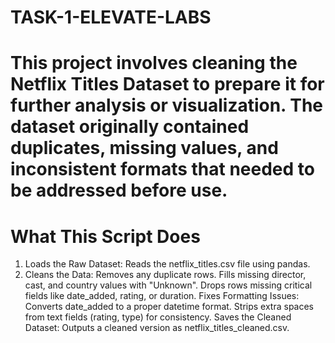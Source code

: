 # TASK-1-ELEVATE-LABS
# This project involves cleaning the Netflix Titles Dataset to prepare it for further analysis or visualization. The dataset originally contained duplicates, missing values, and inconsistent formats that needed to be addressed before use.

# What This Script Does
1. Loads the Raw Dataset: Reads the netflix_titles.csv file using pandas.
2. Cleans the Data:
Removes any duplicate rows.
Fills missing director, cast, and country values with "Unknown".
Drops rows missing critical fields like date_added, rating, or duration.
Fixes Formatting Issues:
Converts date_added to a proper datetime format.
Strips extra spaces from text fields (rating, type) for consistency.
Saves the Cleaned Dataset: Outputs a cleaned version as netflix_titles_cleaned.csv.
